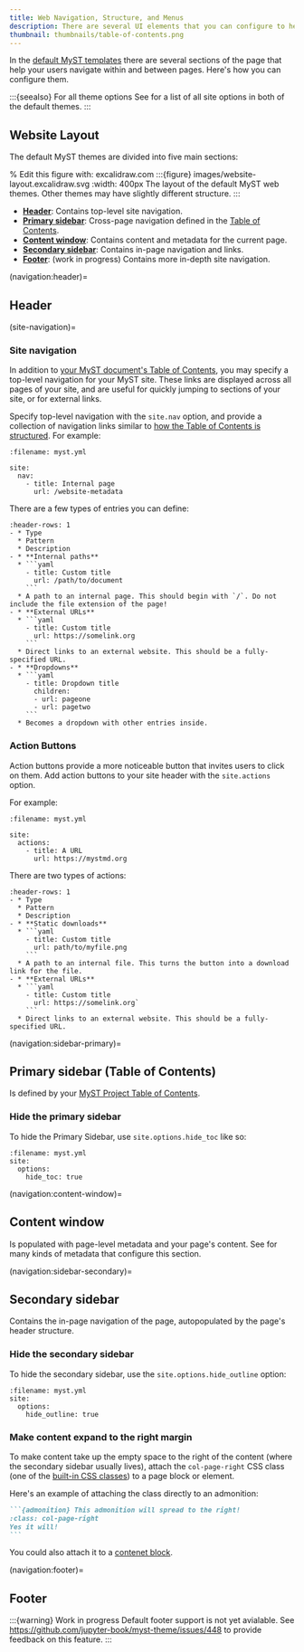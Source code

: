 ```yaml
---
title: Web Navigation, Structure, and Menus
description: There are several UI elements that you can configure to help users navigate your MyST website.
thumbnail: thumbnails/table-of-contents.png
---
```


In the [default MyST templates](./website-templates.md) there are several sections of the page that help your users navigate within and between pages.
Here's how you can configure them.

:::{seealso} For all theme options
See [](#site-options) for a list of all site options in both of the default themes.
:::

## Website Layout

The default MyST themes are divided into five main sections:

% Edit this figure with: excalidraw.com
:::{figure} images/website-layout.excalidraw.svg
:width: 400px
The layout of the default MyST web themes.
Other themes may have slightly different structure.
:::

- **[Header](#navigation:header)**: Contains top-level site navigation.
- **[Primary sidebar](#navigation:sidebar-primary)**: Cross-page navigation defined in the [Table of Contents](./table-of-contents.md).
- **[Content window](#navigation:content-window)**: Contains content and metadata for the current page.
- **[Secondary sidebar](#navigation:sidebar-secondary)**: Contains in-page navigation and links.
- **[Footer](#navigation:footer)**: (work in progress) Contains more in-depth site navigation.

(navigation:header)=

## Header

(site-navigation)=

### Site navigation

In addition to [your MyST document's Table of Contents](./table-of-contents.md), you may specify a top-level navigation for your MyST site.
These links are displayed across all pages of your site, and are useful for quickly jumping to sections of your site, or for external links.

Specify top-level navigation with the `site.nav` option, and provide a collection of navigation links similar to [how the Table of Contents is structured](./table-of-contents.md). For example:

```{code-block} yaml
:filename: myst.yml

site:
  nav:
    - title: Internal page
      url: /website-metadata
```

There are a few types of entries you can define:

````{list-table}
:header-rows: 1
- * Type
  * Pattern
  * Description
- * **Internal paths**
  * ```yaml
    - title: Custom title
      url: /path/to/document
    ```
  * A path to an internal page. This should begin with `/`. Do not include the file extension of the page!
- * **External URLs**
  * ```yaml
    - title: Custom title
      url: https://somelink.org
    ```
  * Direct links to an external website. This should be a fully-specified URL.
- * **Dropdowns**
  * ```yaml
    - title: Dropdown title
      children:
      - url: pageone
      - url: pagetwo
    ```
  * Becomes a dropdown with other entries inside.
````

### Action Buttons

Action buttons provide a more noticeable button that invites users to click on them.
Add action buttons to your site header with the `site.actions` option.

For example:

```{code-block} yaml
:filename: myst.yml

site:
  actions:
    - title: A URL
      url: https://mystmd.org
```

There are two types of actions:

````{list-table}
:header-rows: 1
- * Type
  * Pattern
  * Description
- * **Static downloads**
  * ```yaml
    - title: Custom title
      url: path/to/myfile.png
    ```
  * A path to an internal file. This turns the button into a download link for the file.
- * **External URLs**
  * ```yaml
    - title: Custom title
      url: https://somelink.org`
    ```
  * Direct links to an external website. This should be a fully-specified URL.
````

(navigation:sidebar-primary)=

## Primary sidebar (Table of Contents)

Is defined by your [MyST Project Table of Contents](./table-of-contents.md).

### Hide the primary sidebar

To hide the Primary Sidebar, use `site.options.hide_toc` like so:

```{code-block} yaml
:filename: myst.yml
site:
  options:
    hide_toc: true
```

(navigation:content-window)=

## Content window

Is populated with page-level metadata and your page's content.
See [](./frontmatter.md) for many kinds of metadata that configure this section.

(navigation:sidebar-secondary)=

## Secondary sidebar

Contains the in-page navigation of the page, autopopulated by the page's header structure.

### Hide the secondary sidebar

To hide the secondary sidebar, use the `site.options.hide_outline` option:

```{code-block} yaml
:filename: myst.yml
site:
  options:
    hide_outline: true
```

### Make content expand to the right margin

To make content take up the empty space to the right of the content (where the secondary sidebar usually lives), attach the `col-page-right` CSS class (one of the [built-in CSS classes](#built-in-css)) to a page block or element.

Here's an example of attaching the class directly to an admonition:

````md
```{admonition} This admonition will spread to the right!
:class: col-page-right
Yes it will!
```
````

You could also attach it to a [contenet block](./blocks.md).

(navigation:footer)=

## Footer

:::{warning} Work in progress
Default footer support is not yet avialable.
See https://github.com/jupyter-book/myst-theme/issues/448 to provide feedback on this feature.
:::
